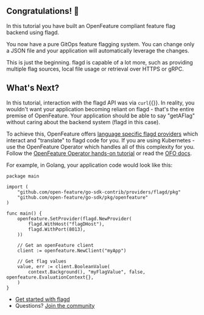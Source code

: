 
## Congratulations! 🎉
In this tutorial you have built an OpenFeature compliant feature flag backend using flagd.

You now have a pure GitOps feature flagging system. You can change only a JSON file and your application will automatically leverage the changes.

This is just the beginning. flagd is capable of a lot more, such as providing multiple flag sources, local file usage or retrieval over HTTPS or gRPC.

## What's Next?

In this tutorial, interaction with the flagd API was via `curl`{{}}. In reality, you wouldn't want your application becoming reliant on flagd - that's the entire premise of OpenFeature. Your application should be able to say "getAFlag" without caring about the backend system (flagd in this case).

To achieve this, OpenFeature offers [language specific flagd providers](https://github.com/open-feature/flagd/blob/main/docs/usage/flagd_providers.md) which interact and "translate" to flagd code for you. If you are using Kubernetes - use the OpenFeature Operator which handles all of this complexity for you. Follow the [OpenFeature Operator hands-on tutorial](https://killercoda.com/open-feature/scenario/openfeature-operator-demo) or read the [OFO docs](https://github.com/open-feature/open-feature-operator/tree/main/docs).

For example, in Golang, your application code would look like this:

```
package main

import (
	"github.com/open-feature/go-sdk-contrib/providers/flagd/pkg"
   	"github.com/open-feature/go-sdk/pkg/openfeature"
)

func main() {
    openfeature.SetProvider(flagd.NewProvider(
        flagd.WithHost("flagDHost"),
        flagd.WithPort(8013),
    ))

    // Get an openFeature client
    client := openfeature.NewClient("myApp")

    // Get flag values
    value, err := client.BooleanValue(
		context.Background(), "myFlagValue", false, openfeature.EvaluationContext{},
	)
}
```

- [Get started with flagd](https://github.com/open-feature/flagd)
- Questions? [Join the community](https://openfeature.dev/community/)
